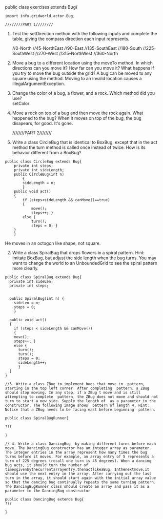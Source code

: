 public class exercises extends Bug{

    import info.gridworld.actor.Bug;
    
    ////////PART 1////////
    
1. Test the setDirection method with the following inputs and complete the table, giving the compass direction each input represents.
    
    //0-North
    //45-NorthEast
    //90-East
    //135-SouthEast
    //180-South
    //225-SouthWest
    //270-West
    //315-NorthWest
    //360-North


    
2. Move a bug to a different location using the moveTo method. In which directions can you move it? How far can you move it? What happens if you try to move the bug outside the grid?
 A bug can be moved to any square using the method. Moving to an invalid location causes a IllegalArgumentException.
    

3. Change the color of a bug, a flower, and a rock. Which method did you use?  
setColor

4. Move a rock on top of a bug and then move the rock again. What happened to the bug?
When it moves on top of the bug, the bug disapears, for good. It's gone.
    
    ////////PART 2////////
    
1. Write a class CircleBug that is identical to BoxBug, except that in the act method the turn method is called once instead of twice. How is its behavior different from a BoxBug?

```
public class CircleBug extends Bug{
	private int steps;
	private int sideLength;
	public CircleBug(int n)
	    {
		sideLength = n;
	    }
	public void act()
	{
	    if (steps<sideLength && canMove()==true)
		{
		    move();
		    steps++; }
	    else {
		    turn();
		    steps = 0; }
	} 
    }
```   
 
He moves in an octogon like shape, not square.

 2. Write a class SpiralBug that drops flowers in a spiral pattern. Hint: Imitate BoxBug, but adjust the side length when the bug turns. You may want to change the world to an UnboundedGrid to see the spiral pattern more clearly.

```
public class SpiralBug extends Bug{
  private int sideLen;
  private int steps;


  public SpiralBug(int n) {
    sideLen = n;
    steps = 0; 
    }
  
  public void act()
  {
    if (steps < sideLength && canMove())
    { 
    move();
    steps++; }
    else {
      turn();
      turn();
      steps = 0;
      sideLength++;
      }
  }
}

```


    
    //3. Write a class ZBug to implement bugs that move in  pattern, starting in the top left corner. After completing  pattern, a ZBug should stop moving. In any step, if a ZBug t move and is still attempting to complete  pattern, the ZBug does not move and should not turn to start a new side. Supply the length of  as a parameter in the constructor. The following image shows  pattern of length 4. Hint: Notice that a ZBug needs to be facing east before beginning  pattern.

```
public class SpiralBugRunner{

???

}
```

    // 4. Write a class DancingBug  by making different turns before each move. The DancingBug constructor has an integer array as parameter. The integer entries in the array represent how many times the bug turns before it moves. For example, an array entry of 5 represents a turn of 225 degrees (recall one turn is 45 degrees). When a dancing bug acts, it should turn the number of timesgivenbythecurrentarrayentry,thenactlikeaBug. Inthenextmove,it should use the next entry in the array. After carrying out the last turn in the array, it should start again with the initial array value so that the dancing bug continually repeats the same turning pattern.    The DancingBugRunner class should create an array and pass it as a parameter to the DancingBug constructor    

```
public class DancingBug extends Bug{
???
    
}
```